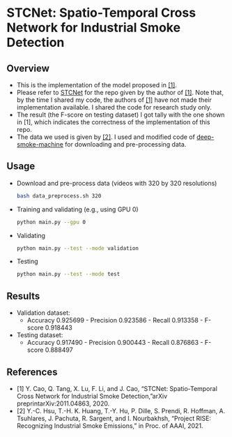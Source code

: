 # STCNet: Spatio-Temporal Cross Network for Industrial Smoke Detection
## Overview
* This is the implementation of the model proposed in [[1]](##references).
* Please refer to [STCNet](https://github.com/Caoyichao/STCNet) for the repo given by the author of [[1]](##references). Note that, by the time I shared my code, the authors of [[1]](##references) have not made their implementation available. I shared the code for research study only.
* The result (the F-score on testing dataset) I got tally with the one shown in [1], which indicates the correctness of the implementation of this repo.
* The data we used is given by [[2]](##references). I used and modified code of [deep-smoke-machine](https://github.com/CMU-CREATE-Lab/deep-smoke-machine) for downloading and pre-processing data.

## Usage
* Download and pre-process data (videos with 320 by 320 resolutions)
  ```bash
  bash data_preprocess.sh 320
  ```
* Training and validating (e.g., using GPU 0)
    ```bash
    python main.py --gpu 0
    ```
* Validating
    ```bash
    python main.py --test --mode validation
    ```
* Testing
    ```bash
    python main.py --test --mode test
    ```

## Results
* Validation dataset: 
  * Accuracy 0.925699 - Precision 0.923586 - Recall 0.913358 - F-score 0.918443
* Testing dataset: 
  * Accuracy 0.917490 - Precision 0.900443 - Recall 0.876863 - F-score 0.888497

## References
* [1] Y.  Cao,  Q.  Tang,  X.  Lu,  F.  Li,  and  J.  Cao,  “STCNet: Spatio-Temporal Cross Network for Industrial Smoke Detection,”arXiv preprintarXiv:2011.04863, 2020.
* [2] Y.-C. Hsu, T.-H. K. Huang, T.-Y. Hu, P. Dille, S. Prendi, R. Hoffman, A. Tsuhlares, J. Pachuta, R. Sargent, and I. Nourbakhsh, “Project RISE: Recognizing Industrial Smoke Emissions,” in Proc. of AAAI, 2021.